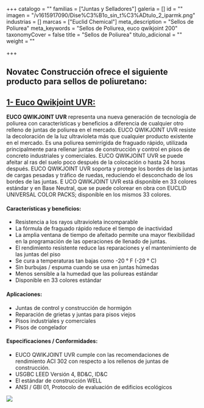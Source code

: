 +++
catalogo = ""
familias = ["Juntas y Selladores"]
galeria = []
id = ""
imagen = "/v1615917090/Dise%C3%B1o_sin_t%C3%ADtulo_2_iparmk.png"
industrias = []
marcas = ["Euclid Chemical"]
meta_description = "Sellos de Poliurea"
meta_keywords = "Sellos de Poliurea, euco qwikjoint 200"
taxonomyCover = false
title = "Sellos de Poliurea"
titulo_adicional = ""
weight = ""

+++
## Novatec Construcción ofrece el siguiente producto para sellos de poliuretano:

## [**1- Euco Qwikjoint UVR:**](https://www.euclidchemical.com/products/construction-products/joint-fillers/polyurea/euco-qwikjoint-uvr/)

**EUCO QWIKJOINT UVR** representa una nueva generación de tecnología de poliurea con características y beneficios a diferencia de cualquier otro relleno de juntas de poliurea en el mercado. EUCO QWIKJOINT UVR resiste la decoloración de la luz ultravioleta más que cualquier producto existente en el mercado. Es una poliurea semirrígida de fraguado rápido, utilizada principalmente para rellenar juntas de construcción y control en pisos de concreto industriales y comerciales. EUCO QWIKJOINT UVR se puede afeitar al ras del suelo poco después de la colocación o hasta 24 horas después. EUCO QWIKJOINT UVR soporta y protege los bordes de las juntas de cargas pesadas y tráfico de ruedas, reduciendo el desconchado de los bordes de las juntas. E UCO QWIKJOINT UVR está disponible en 33 colores estándar y en Base Neutral, que se puede colorear en obra con EUCLID UNIVERSAL COLOR PACKS; disponible en los mismos 33 colores.

#### **Características y beneficios:**

* Resistencia a los rayos ultravioleta incomparable
* La fórmula de fraguado rápido reduce el tiempo de inactividad
* La amplia ventana de tiempo de afeitado permite una mayor flexibilidad en la programación de las operaciones de llenado de juntas.
* El rendimiento resistente reduce las reparaciones y el mantenimiento de las juntas del piso
* Se cura a temperaturas tan bajas como -20 ° F (-29 ° C)
* Sin burbujas / espuma cuando se usa en juntas húmedas
* Menos sensible a la humedad que las poliureas estándar
* Disponible en 33 colores estándar

#### **Aplicaciones:**

* Juntas de control y construcción de hormigón
* Reparación de grietas y juntas para pisos viejos
* Pisos industriales y comerciales
* Pisos de congelador

#### **Especificaciones / Conformidades:**

* EUCO QWIKJOINT UVR cumple con las recomendaciones de rendimiento ACI 302 con respecto a los rellenos de juntas de construcción.
* USGBC LEED Versión 4, BD&C, ID&C
* El estándar de construcción WELL
* ANSI / GBI 01, Protocolo de evaluación de edificios ecológicos

![](https://res.cloudinary.com/drnun7bay/image/upload/v1615917272/WhatsApp_Image_2021-03-16_at_11.48.15_x4ioey.png)